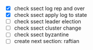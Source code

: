 - [x] check ssect log rep and over
- [x] check ssect apply log to state
- [ ] check ssect leader election
- [ ] check ssect cluster change
- [ ] check ssect byzantine 
- [ ] create next section: raftian